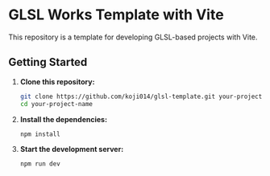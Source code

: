 <!-- @format -->

# GLSL Works Template with Vite

This repository is a template for developing GLSL-based projects with Vite.

## Getting Started

1. **Clone this repository:**

    ```bash
    git clone https://github.com/koji014/glsl-template.git your-project-name
    cd your-project-name
    ```

2. **Install the dependencies:**

    ```bash
    npm install
    ```

3. **Start the development server:**
    ```bash
    npm run dev
    ```